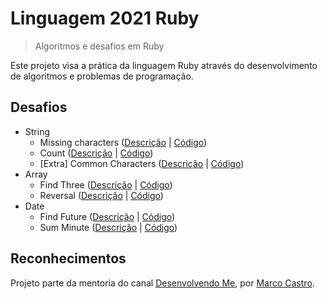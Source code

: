 # Linguagem 2021 Ruby

> Algoritmos e desafios em Ruby

Este projeto visa a prática da linguagem Ruby através do desenvolvimento de algoritmos e problemas de programação.

## Desafios

* String
  * Missing characters ([Descrição](https://www.geeksforgeeks.org/pangram-checking/) | [Código](/challenges/string/missing_characters.rb))
  * Count ([Descrição](https://www.geeksforgeeks.org/count-uppercase-lowercase-special-character-numeric-values/) | [Código](/challenges/string/count.rb))
  * [Extra] Common Characters ([Descrição](https://www.geeksforgeeks.org/common-characters-n-strings/) | [Código](/challenges/string/common_characters.rb))
* Array
  * Find Three ([Descrição](https://www.geeksforgeeks.org/find-the-largest-three-elements-in-an-array/) | [Código](/challenges/array/find_three.rb))
  * Reversal ([Descrição](https://www.geeksforgeeks.org/reversal-algorithm-right-rotation-array/) | [Código](/challenges/array/reversal.rb))
* Date
  * Find Future ([Descrição](https://www.geeksforgeeks.org/queries-to-find-the-future-closest-date/) | [Código](/challenges/date/find_future.rb))
  * Sum Minute ([Descrição](https://www.geeksforgeeks.org/program-to-find-the-time-after-k-minutes-from-given-time/) | [Código](/challenges/date/sum_minute.rb))

## Reconhecimentos

Projeto parte da mentoria do canal [Desenvolvendo Me](https://www.youtube.com/channel/UCp98bXHSc01w8fBfkkgHB1Q), por [Marco Castro](https://github.com/marcodotcastro).
